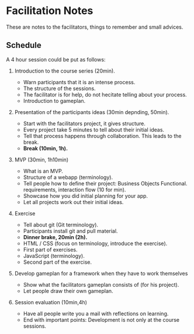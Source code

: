 Facilitation Notes
==================
These are notes to the facilitators, things to remember and small advices.

<!-- toc -->
<!-- toc stop -->

Schedule
--------
A 4 hour session could be put as follows:

1. Introduction to the course series (20min).
   * Warn participants that it is an intense process.
   * The structure of the sessions.
   * The facilitator is for help, do not hecitate telling about your process.
   * Introduction to gameplan.
2. Presentation of the participants ideas (30min depnding, 50min).
   * Start with the facilitators project, it gives structure.
   * Every project take 5 minutes to tell about their initial ideas.
   * Tell that process happens through collaboration. This leads to the break. 
   * __Break (10min, 1h).__

3. MVP (30min, 1h10min)
   * What is an MVP.
   * Structure of a webapp (terminology).
   * Tell people how to define their project: Business Objects Functional.
     requirements, interaction flow (10 for min).
   * Showcase how you did initial planning for your app.
   * Let all projects work out their initial ideas.

4. Exercise
   * Tell about git (Git terminology).
   * Participants install git and pull material.
   * __Dinner brake, 20min (2h).__
   * HTML / CSS (focus on terminology, introduce the exercise).
   * First part of exercises.
   * JavaScript (terminology).
   * Second part of the exercise.
   
5. Develop gameplan for a framework when they have to work themselves
   * Show what the facilitators gameplan consists of (for his project).
   * Let people draw their own gameplan.

6. Session evaluation (10min,4h)
   * Have all people write you a mail with reflections on learning.
   * End with important points: Development is not only at the course sessions.


